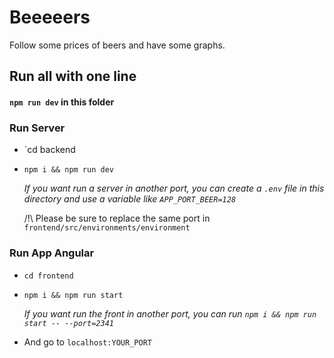 # Beeeeers
Follow some prices of beers and have some graphs.

## Run all with one line
#### `npm run dev` in this folder

### Run Server
- `cd backend
- `npm i && npm run dev`

    _If you want run a server in another port, you can create a `.env` file in this directory and use a variable like
`APP_PORT_BEER=128`_

    /!\ Please be sure to replace the same port in `frontend/src/environments/environment`
### Run App Angular
- `cd frontend`
- `npm i && npm run start`

    _If you want run the front in another port, you can run `npm i && npm run start -- --port=2341`_

- And go to `localhost:YOUR_PORT`
